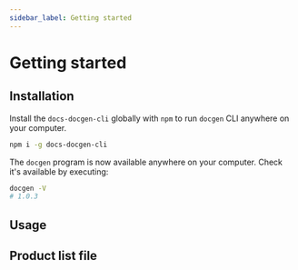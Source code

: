 ```yaml
---
sidebar_label: Getting started
---
```


# Getting started


## Installation

Install the `docs-docgen-cli` globally with `npm` to run `docgen` CLI anywhere on your computer.

```bash
npm i -g docs-docgen-cli
```

The `docgen` program is now available anywhere on your computer. Check it's available by executing:

```bash
docgen -V
# 1.0.3
```

## Usage




## Product list file




